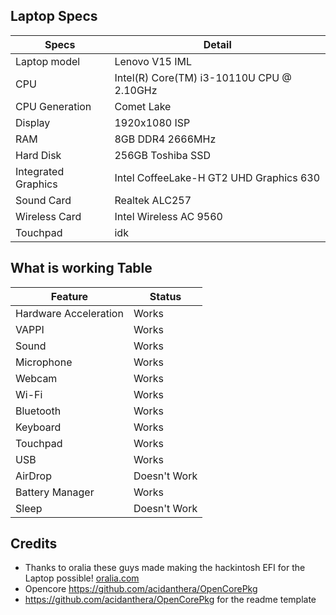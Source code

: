 ## Laptop Specs

| Specs | Detail                                                  |
| ------------------- | ------------------------------------------- |
| Laptop model      | Lenovo V15 IML     |
| CPU           | Intel(R) Core(TM) i3-10110U CPU @ 2.10GHz        |
| CPU Generation           | Comet Lake        |
| Display                  | 1920x1080 ISP     |
| RAM              | 8GB DDR4 2666MHz              |
| Hard Disk           | 256GB Toshiba SSD                |
| Integrated Graphics | Intel CoffeeLake-H GT2 UHD Graphics 630                     |
| Sound Card          | Realtek ALC257                             |
| Wireless Card       | Intel Wireless AC 9560                        |
| Touchpad            | idk                               |

## What is working Table
| Feature | Status                                                  |
| ------------------- | ------------------------------------------- |
| Hardware Acceleration|Works|
| VAPPI| Works|
| Sound| Works|
| Microphone| Works|
| Webcam| Works|
| Wi-Fi| Works|
| Bluetooth| Works|
| Keyboard| Works|
| Touchpad| Works|
| USB| Works|
| AirDrop| Doesn't Work|
| Battery Manager| Works|
| Sleep| Doesn't Work|

## Credits
- Thanks to oralia these guys made making the hackintosh EFI for the Laptop possible! [oralia.com](https://olarila.com/)
- Opencore https://github.com/acidanthera/OpenCorePkg
- https://github.com/acidanthera/OpenCorePkg for the readme template
